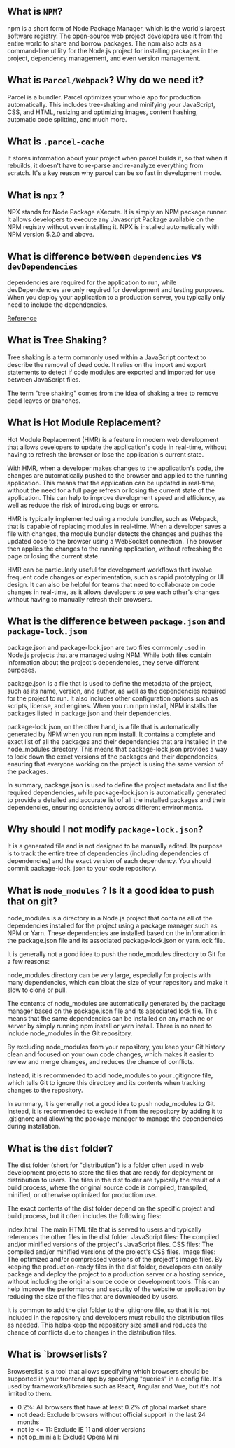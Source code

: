 ##  What is `NPM`?

npm is a short form of Node Package Manager, which is the world's largest software registry. The open-source web project developers use it from the entire world to share and borrow packages. The npm also acts as a command-line utility for the Node.js project for installing packages in the project, dependency management, and even version management.

##  What is `Parcel/Webpack`? Why do we need it?

Parcel is a bundler.
Parcel optimizes your whole app for production automatically. This includes tree-shaking and minifying your JavaScript, CSS, and HTML, resizing and optimizing images, content hashing, automatic code splitting, and much more.

## What is `.parcel-cache`

It stores information about your project when parcel builds it, so that when it rebuilds, it doesn't have to re-parse and re-analyze everything from scratch. It's a key reason why parcel can be so fast in development mode.


## What is `npx` ?

NPX stands for Node Package eXecute. It is simply an NPM package runner. It allows developers to execute any Javascript Package available on the NPM registry without even installing it. NPX is installed automatically with NPM version 5.2.0 and above.

## What is difference between `dependencies` vs `devDependencies`

dependencies are required for the application to run, while devDependencies are only required for development and testing purposes. When you deploy your application to a production server, you typically only need to include the dependencies.

[Reference](https://www.geeksforgeeks.org/difference-between-dependencies-devdependencies-and-peerdependencies/)


## What is Tree Shaking?

Tree shaking is a term commonly used within a JavaScript context to describe the removal of dead code. It relies on the import and export statements to detect if code modules are exported and imported for use between JavaScript files.

The term "tree shaking" comes from the idea of shaking a tree to remove dead leaves or branches.


## What is Hot Module Replacement?


Hot Module Replacement (HMR) is a feature in modern web development that allows developers to update the application's code in real-time, without having to refresh the browser or lose the application's current state.

With HMR, when a developer makes changes to the application's code, the changes are automatically pushed to the browser and applied to the running application. This means that the application can be updated in real-time, without the need for a full page refresh or losing the current state of the application. This can help to improve development speed and efficiency, as well as reduce the risk of introducing bugs or errors.

HMR is typically implemented using a module bundler, such as Webpack, that is capable of replacing modules in real-time. When a developer saves a file with changes, the module bundler detects the changes and pushes the updated code to the browser using a WebSocket connection. The browser then applies the changes to the running application, without refreshing the page or losing the current state.

HMR can be particularly useful for development workflows that involve frequent code changes or experimentation, such as rapid prototyping or UI design. It can also be helpful for teams that need to collaborate on code changes in real-time, as it allows developers to see each other's changes without having to manually refresh their browsers.

## What is the difference between `package.json` and `package-lock.json`

package.json and package-lock.json are two files commonly used in Node.js projects that are managed using NPM. While both files contain information about the project's dependencies, they serve different purposes.

package.json is a file that is used to define the metadata of the project, such as its name, version, and author, as well as the dependencies required for the project to run. It also includes other configuration options such as scripts, license, and engines. When you run npm install, NPM installs the packages listed in package.json and their dependencies.

package-lock.json, on the other hand, is a file that is automatically generated by NPM when you run npm install. It contains a complete and exact list of all the packages and their dependencies that are installed in the node_modules directory. This means that package-lock.json provides a way to lock down the exact versions of the packages and their dependencies, ensuring that everyone working on the project is using the same version of the packages.

In summary, package.json is used to define the project metadata and list the required dependencies, while package-lock.json is automatically generated to provide a detailed and accurate list of all the installed packages and their dependencies, ensuring consistency across different environments.

##  Why should I not modify `package-lock.json`?

It is a generated file and is not designed to be manually edited. Its purpose is to track the entire tree of dependencies (including dependencies of dependencies) and the exact version of each dependency. You should commit package-lock. json to your code repository.


## What is `node_modules` ? Is it a good idea to push that on git?

node_modules is a directory in a Node.js project that contains all of the dependencies installed for the project using a package manager such as NPM or Yarn. These dependencies are installed based on the information in the package.json file and its associated package-lock.json or yarn.lock file.

It is generally not a good idea to push the node_modules directory to Git for a few reasons:

node_modules directory can be very large, especially for projects with many dependencies, which can bloat the size of your repository and make it slow to clone or pull.

The contents of node_modules are automatically generated by the package manager based on the package.json file and its associated lock file. This means that the same dependencies can be installed on any machine or server by simply running npm install or yarn install. There is no need to include node_modules in the Git repository.

By excluding node_modules from your repository, you keep your Git history clean and focused on your own code changes, which makes it easier to review and merge changes, and reduces the chance of conflicts.

Instead, it is recommended to add node_modules to your .gitignore file, which tells Git to ignore this directory and its contents when tracking changes to the repository.

In summary, it is generally not a good idea to push node_modules to Git. Instead, it is recommended to exclude it from the repository by adding it to .gitignore and allowing the package manager to manage the dependencies during installation.



##  What is the `dist` folder?

The dist folder (short for "distribution") is a folder often used in web development projects to store the files that are ready for deployment or distribution to users. The files in the dist folder are typically the result of a build process, where the original source code is compiled, transpiled, minified, or otherwise optimized for production use.

The exact contents of the dist folder depend on the specific project and build process, but it often includes the following files:

index.html: The main HTML file that is served to users and typically references the other files in the dist folder.
JavaScript files: The compiled and/or minified versions of the project's JavaScript files.
CSS files: The compiled and/or minified versions of the project's CSS files.
Image files: The optimized and/or compressed versions of the project's image files.
By keeping the production-ready files in the dist folder, developers can easily package and deploy the project to a production server or a hosting service, without including the original source code or development tools. This can help improve the performance and security of the website or application by reducing the size of the files that are downloaded by users.

It is common to add the dist folder to the .gitignore file, so that it is not included in the repository and developers must rebuild the distribution files as needed. This helps keep the repository size small and reduces the chance of conflicts due to changes in the distribution files.


## What is `browserlists?

Browserslist is a tool that allows specifying which browsers should be supported in your frontend app by specifying "queries" in a config file. It's used by frameworks/libraries such as React, Angular and Vue, but it's not limited to them.

* 0.2%: All browsers that have at least 0.2% of global market share
* not dead: Exclude browsers without official support in the last 24 months
* not ie <= 11: Exclude IE 11 and older versions
* not op_mini all: Exclude Opera Mini













